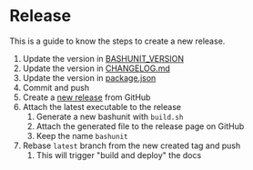 # Release

This is a guide to know the steps to create a new release.

1. Update the version in [BASHUNIT_VERSION](../bashunit)
2. Update the version in [CHANGELOG.md](../CHANGELOG.md)
3. Update the version in [package.json](../package.json)
4. Commit and push
5. Create a [new release](https://github.com/TypedDevs/bashunit/releases/new) from GitHub
6. Attach the latest executable to the release
    1. Generate a new bashunit with `build.sh`
    2. Attach the generated file to the release page on GitHub
    3. Keep the name `bashunit`
7. Rebase `latest` branch from the new created tag and push
    1. This will trigger "build and deploy" the docs
